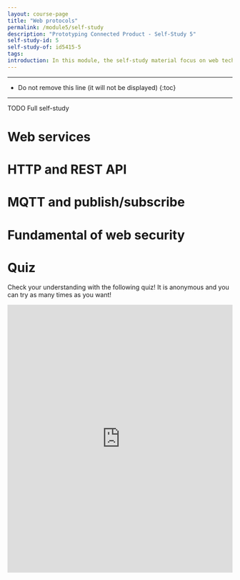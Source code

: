 ```yaml
---
layout: course-page
title: "Web protocols"
permalink: /module5/self-study
description: "Prototyping Connected Product - Self-Study 5"
self-study-id: 5
self-study-of: id5415-5
tags:
introduction: In this module, the self-study material focus on web technology. We will explore web services, the core of the Internet. Diving in the technology, we will introduce the protocols HTTP and MQTT with there respective communication model. Finally, we will discuss the fundamental of web security.
---
```


---

* Do not remove this line (it will not be displayed)
{:toc}

---

TODO Full self-study

# Web services


# HTTP and REST API


# MQTT and publish/subscribe


# Fundamental of web security


# Quiz

Check your understanding with the following quiz! It is anonymous and you can try as many times as you want!

<iframe width="640px" height= "600px" src= "https://forms.office.com/Pages/ResponsePage.aspx?id=TVJuCSlpMECM04q0LeCIe-EN8Fz6eUZIqbayPT_HeNhUN1hCQllTTkNQRDFVM1czWUtFRlZISk9QNC4u&embed=true" frameborder= "0" marginwidth= "0" marginheight= "0" style= "border: none; max-width:100%; max-height:100vh" allowfullscreen webkitallowfullscreen mozallowfullscreen msallowfullscreen> </iframe>
